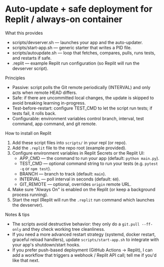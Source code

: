 # Auto-update + safe deployment for Replit / always-on container

What this provides
- scripts/devserver.sh — launches your app and the auto-updater.
- scripts/start-app.sh — generic starter that writes a PID file.
- scripts/autoupdate.sh — loop that fetches, compares, pulls, runs tests, and restarts if safe.
- .replit — example Replit run configuration (so Replit will run the devserver script).

Principles
- Passive: script polls the Git remote periodically (INTERVAL) and only acts when remote HEAD differs.
- Safe: if there are uncommitted local changes, the update is skipped to avoid breaking learning in-progress.
- Test-before-restart: configure TEST_CMD to let the script run tests; if tests fail, it rolls back.
- Configurable: environment variables control branch, interval, test command, app command, and git remote.

How to install on Replit
1. Add these script files into `scripts/` in your repl (or repo).
2. Add the `.replit` file to the repo root (example provided).
3. Configure environment variables in Replit Secrets or the Replit UI:
   - APP_CMD — the command to run your app (default: `python main.py`).
   - TEST_CMD — optional command string to run your tests (e.g. `pytest -q` or `npm test`).
   - BRANCH — branch to track (default: `main`).
   - INTERVAL — poll interval in seconds (default: `60`).
   - GIT_REMOTE — optional, overrides `origin` remote URL.
4. Make sure "Always On" is enabled on the Replit (or keep a background process running).
5. Start the repl (Replit will run the `.replit` run command which launches the devserver).

Notes & tips
- The scripts avoid destructive behavior: they only do a `git.pull --ff-only` and they check working tree cleanliness.
- If you need a more advanced restart strategy (systemd, docker restart, graceful reload handlers), update `scripts/start-app.sh` to integrate with your app's shutdown/start hooks.
- If you prefer push-based deployment (GitHub Actions -> Replit), I can add a workflow that triggers a webhook / Replit API call; tell me if you'd like that next.